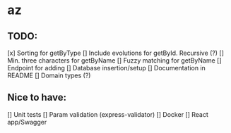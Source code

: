 # az

## TODO:

[x] Sorting for getByType
[] Include evolutions for getById. Recursive (?)
[] Min. three characters for getByName
[] Fuzzy matching for getByName
[] Endpoint for adding
[] Database insertion/setup
[] Documentation in README
[] Domain types (?)

## Nice to have:

[] Unit tests
[] Param validation (express-validator)
[] Docker
[] React app/Swagger
